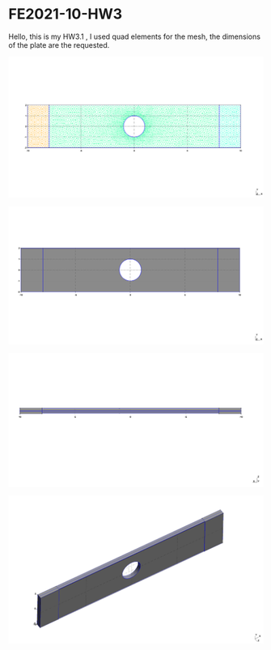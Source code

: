 # FE2021-10-HW3

Hello, this is my HW3.1 , I used quad elements for the mesh, the dimensions of the plate are the requested.


![alt text](  https://github.com/maxipoblete/FE2021-10-HW3/blob/main/Mesh.png   )

![alt text](  https://github.com/maxipoblete/FE2021-10-HW3/blob/main/Vista1.png  )

![alt text](   https://github.com/maxipoblete/FE2021-10-HW3/blob/main/Vista%202.png   )

![alt text](  https://github.com/maxipoblete/FE2021-10-HW3/blob/main/Vista%203.png   )

